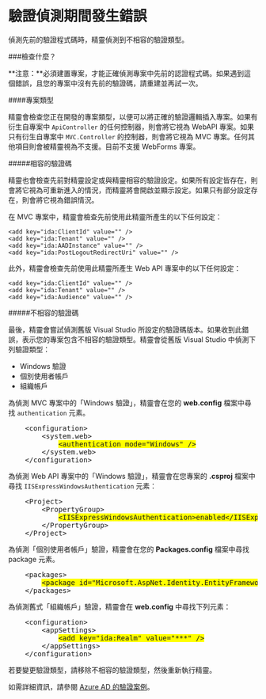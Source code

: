<properties 
	pageTitle="驗證偵測期間發生錯誤" 
	description="Active directory 連線精靈偵測到不相容的驗證類型" 
	services="active-directory" 
	documentationCenter="" 
	authors="patshea123" 
	manager="douge" 
	editor="tglee"/>
  
<tags 
	ms.service="active-directory" 
	ms.workload="web" 
	ms.tgt_pltfrm="vs-getting-started" 
	ms.devlang="na" 
	ms.topic="article" 
	ms.date="05/06/2015" 
	ms.author="patshea123"/>

# 驗證偵測期間發生錯誤

偵測先前的驗證程式碼時，精靈偵測到不相容的驗證類型。

###檢查什麼？

**注意：**必須建置專案，才能正確偵測專案中先前的認證程式碼。如果遇到這個錯誤，且您的專案中沒有先前的驗證碼，請重建並再試一次。

####專案類型

精靈會檢查您正在開發的專案類型，以便可以將正確的驗證邏輯插入專案。如果有衍生自專案中 `ApiController` 的任何控制器，則會將它視為 WebAPI 專案。如果只有衍生自專案中 `MVC.Controller` 的控制器，則會將它視為 MVC 專案。任何其他項目則會被精靈視為不支援。目前不支援 WebForms 專案。

#####相容的驗證碼

精靈也會檢查先前對精靈設定或與精靈相容的驗證設定。如果所有設定皆存在，則會將它視為可重新進入的情況，而精靈將會開啟並顯示設定。如果只有部分設定存在，則會將它視為錯誤情況。

在 MVC 專案中，精靈會檢查先前使用此精靈所產生的以下任何設定：

	<add key="ida:ClientId" value="" />
	<add key="ida:Tenant" value="" />
	<add key="ida:AADInstance" value="" />
	<add key="ida:PostLogoutRedirectUri" value="" />

此外，精靈會檢查先前使用此精靈所產生 Web API 專案中的以下任何設定：

	<add key="ida:ClientId" value="" />
	<add key="ida:Tenant" value="" />
	<add key="ida:Audience" value="" />

#####不相容的驗證碼

最後，精靈會嘗試偵測舊版 Visual Studio 所設定的驗證碼版本。如果收到此錯誤，表示您的專案包含不相容的驗證類型。精靈會從舊版 Visual Studio 中偵測下列驗證類型：

* Windows 驗證 
* 個別使用者帳戶 
* 組織帳戶 
 

為偵測 MVC 專案中的「Windows 驗證」，精靈會在您的 **web.config** 檔案中尋找 `authentication` 元素。

<PRE class="prettyprint">
	&lt;configuration&gt;
	    &lt;system.web&gt;
	        <span style="background-color: yellow">&lt;authentication mode="Windows" /&gt;</span>
	    &lt;/system.web&gt;
	&lt;/configuration&gt;
</pre>

為偵測 Web API 專案中的「Windows 驗證」，精靈會在您專案的 **.csproj** 檔案中尋找 `IISExpressWindowsAuthentication` 元素：

<PRE class="prettyprint">
	&lt;Project&gt;
	    &lt;PropertyGroup&gt;
	        <span style="background-color: yellow">&lt;IISExpressWindowsAuthentication&gt;enabled&lt;/IISExpressWindowsAuthentication&gt;</span>
	    &lt;/PropertyGroup>
	&lt;/Project&gt;
</PRE>

為偵測「個別使用者帳戶」驗證，精靈會在您的 **Packages.config** 檔案中尋找 package 元素。

<PRE class="prettyprint">
	&lt;packages&gt;
	    <span style="background-color: yellow">&lt;package id="Microsoft.AspNet.Identity.EntityFramework" version="2.1.0" targetFramework="net45" /&gt;</span>
	&lt;/packages&gt;
</PRE>

為偵測舊式「組織帳戶」驗證，精靈會在 **web.config** 中尋找下列元素：

<PRE class="prettyprint">
	&lt;configuration&gt;
	    &lt;appSettings&gt;
	        <span style="background-color: yellow">&lt;add key="ida:Realm" value="***" /&gt;</span>
	    &lt;/appSettings&gt;
	&lt;/configuration&gt;
</PRE>

若要變更驗證類型，請移除不相容的驗證類型，然後重新執行精靈。

如需詳細資訊，請參閱 [Azure AD 的驗證案例](active-directory-authentication-scenarios.md)。
 

<!---HONumber=62-->
